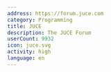 ```yaml
---
address: https://forum.juce.com
category: Programming
title: JUCE
description: The JUCE Forum
userCount: 9932
icon: juce.svg
activity: high
language: en
---
```

